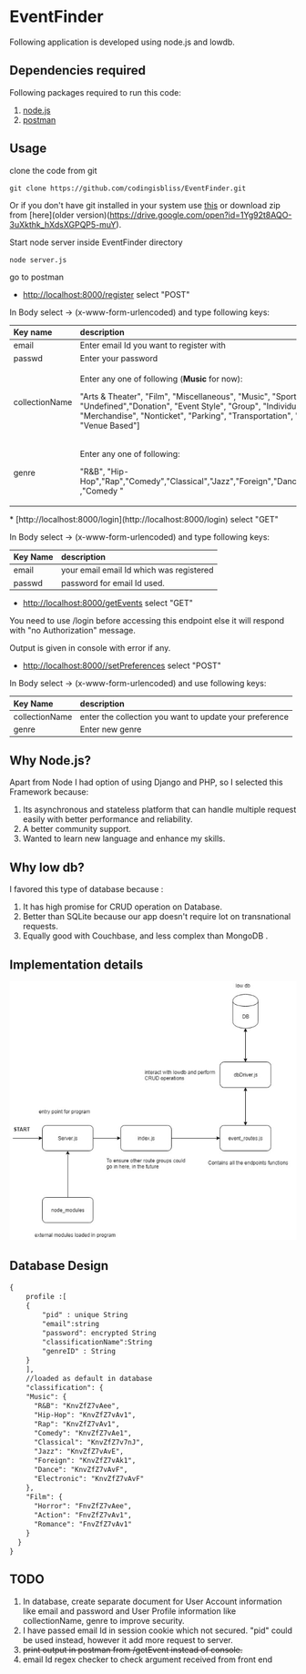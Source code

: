 # EventFinder

Following application is developed using node.js and lowdb.

## Dependencies required

Following packages required to run this code:

1. [node.js](https://nodejs.org/en/)
2. [postman](https://www.getpostman.com/downloads/)

## Usage

clone the code from git

```text
git clone https://github.com/codingisbliss/EventFinder.git
```

Or if you don't have git installed in your system use [this](https://git-scm.com/book/en/v2/Getting-Started-Installing-Git) or download zip from [here](older version)(https://drive.google.com/open?id=1Yg92t8AQO-3uXkthk_hXdsXGPQP5-muY).

Start node server inside EventFinder directory

```text
node server.js
```

go to postman

* [http://localhost:8000/register](http://localhost:8000/register) select "POST"

In Body select -&gt; \(x-www-form-urlencoded\) and type following keys:

<table>
  <thead>
    <tr>
      <th style="text-align:left">Key name</th>
      <th style="text-align:left">description</th>
    </tr>
  </thead>
  <tbody>
    <tr>
      <td style="text-align:left">email</td>
      <td style="text-align:left">Enter email Id you want to register with</td>
    </tr>
    <tr>
      <td style="text-align:left">passwd</td>
      <td style="text-align:left">Enter your password</td>
    </tr>
    <tr>
      <td style="text-align:left">collectionName</td>
      <td style="text-align:left">
        <p>Enter any one of following (<b>Music</b> for now):</p>
        <p>&quot;Arts &amp; Theater&quot;, &quot;Film&quot;, &quot;Miscellaneous&quot;,
          &quot;Music&quot;, &quot;Sports&quot;, &quot;Undefined&quot;,&quot;Donation&quot;,
          &quot;Event Style&quot;, &quot;Group&quot;, &quot;Individual&quot;, &quot;Merchandise&quot;,
          &quot;Nonticket&quot;, &quot;Parking&quot;, &quot;Transportation&quot;,
          &quot;Upsell&quot;, &quot;Venue Based&quot;]</p>
      </td>
    </tr>
    <tr>
      <td style="text-align:left">genre</td>
      <td style="text-align:left">
        <p>Enter any one of following:</p>
        <p>&quot;R&amp;B&quot;, &quot;Hip-Hop&quot;,&quot;Rap&quot;,&quot;Comedy&quot;,&quot;Classical&quot;,&quot;Jazz&quot;,&quot;Foreign&quot;,&quot;Dance&quot;,&quot;Electronic&quot;
          ,&quot;Comedy &quot;</p>
      </td>
    </tr>
  </tbody>
</table>* [http://localhost:8000/login](http://localhost:8000/login) select "GET" 

In Body select -&gt; \(x-www-form-urlencoded\) and type following keys:

| Key Name | description |
| :--- | :--- |
| email | your email email Id which was registered |
| passwd | password for email Id used. |

* [http://localhost:8000/getEvents](http://localhost:8000/getEvents) select "GET"

You need to use /login before accessing this endpoint else it will respond with "no Authorization" message.

Output is given in console with error if any.

* [http://localhost:8000//setPreferences](http://localhost:8000//setPreferences) select "POST" 

In Body select -&gt; \(x-www-form-urlencoded\) and use following keys:

| Key Name | description |
| :--- | :--- |
| collectionName | enter the collection you want to update your preference |
| genre | Enter new genre |

## Why Node.js?   <a id="why-node-js"></a>

Apart from Node I had option of using Django and PHP, so I selected this Framework because:‌

1. Its asynchronous and stateless platform that can handle multiple request easily with better performance and reliability.
2. A better community support.
3. Wanted to learn new language and enhance my skills.

## Why low db?   <a id="why-low-db"></a>

I favored this type of database because :‌

1. It has high promise for CRUD operation on Database. 
2. Better than SQLite because our app doesn't require lot on transnational requests.
3. Equally good with Couchbase, and less complex than MongoDB .

## Implementation details

![design of my code](.gitbook/assets/untitled-diagram.jpg)

## Database Design

```text
{
    profile :[
    {
        "pid" : unique String
        "email":string
        "password": encrypted String
        "classificationName":String
        "genreID" : String
    }
    ],
    //loaded as default in database
    "classification": {
    "Music": {
      "R&B": "KnvZfZ7vAee",
      "Hip-Hop": "KnvZfZ7vAv1",
      "Rap": "KnvZfZ7vAv1",
      "Comedy": "KnvZfZ7vAe1",
      "Classical": "KnvZfZ7v7nJ",
      "Jazz": "KnvZfZ7vAvE",
      "Foreign": "KnvZfZ7vAk1",
      "Dance": "KnvZfZ7vAvF",
      "Electronic": "KnvZfZ7vAvF"
    },
    "Film": {
      "Horror": "FnvZfZ7vAee",
      "Action": "FnvZfZ7vAv1",
      "Romance": "FnvZfZ7vAv1"
    }
  }
}
```

## TODO

1. In database, create separate document for User Account information like email and password and User Profile information like collectionName, genre to improve security.
2. I have passed email Id in session cookie which not secured. "pid"  could be used instead, however it add more request to server.
3. ~~print output in postman from /getEvent instead of console.~~
4. email Id regex checker to check argument received from front end



